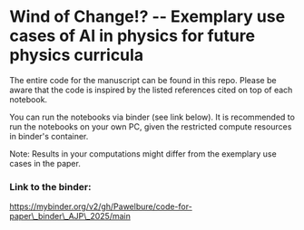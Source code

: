 # Wind of Change!? -- Exemplary use cases of AI in physics for future physics curricula

The entire code for the manuscript can be found in this repo. Please be aware that the code is inspired by the listed references cited on top of each notebook.

You can run the notebooks via binder (see link below). It is recommended to run the notebooks on your own PC, given the restricted compute resources in binder's container.

Note: Results in your computations might differ from the exemplary use cases in the paper.

### Link to the binder:

https://mybinder.org/v2/gh/Pawelbure/code-for-paper\_binder\_AJP\_2025/main

